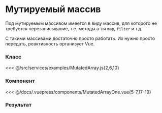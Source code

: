 # Мутируемый массив

Под мутируемым массивом имеется в виду массив, для которого не требуется перезаписывание, т.е. методы а-ля `map`, `filter` и т.д.

С такими массивами достаточно просто работать. Их нужно просто передать, реактивность организует Vue.

### Класс

<<< @/src/services/examples/MutatedArray.js{2,6,10}

### Компонент

<<< @/docs/.vuepress/components/MutatedArrayOne.vue{5-7,17-19}

### Результат

<mutated-array-one />
<mutated-array-two />